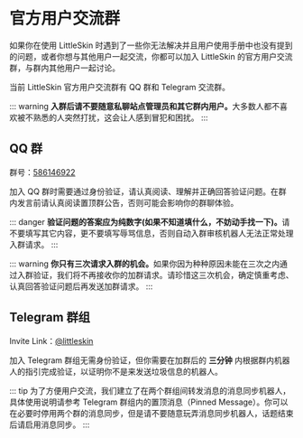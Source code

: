 # 官方用户交流群

如果你在使用 LittleSkin 时遇到了一些你无法解决并且用户使用手册中也没有提到的问题，或者你想与其他用户一起交流，你都可以加入 LittleSkin 的官方用户交流群，与群内其他用户一起讨论。

当前 LittleSkin 官方用户交流群有 QQ 群和 Telegram 交流群。


::: warning
<strong>入群后请不要随意私聊站点管理员和其它群内用户。</strong>大多数人都不喜欢被不熟悉的人突然打扰，这会让人感到冒犯和困扰。
:::

## QQ 群

群号：[586146922](https://jq.qq.com/?_wv=1027&k=5uVljsY)

加入 QQ 群时需要通过身份验证，请认真阅读、理解并正确回答验证问题。在群内发言前请认真阅读置顶群公告，否则可能会影响你的群聊体验。

::: danger
<strong>验证问题的答案应为纯数字(如果不知道填什么，不妨动手找一下)。</strong>请不要填写其它内容，更不要填写辱骂信息，否则自动入群审核机器人无法正常处理入群请求。
:::

::: warning
<strong>你只有三次请求入群的机会。</strong>如果你因为种种原因未能在三次之内通过入群验证，我们将不再接收你的加群请求。请珍惜这三次机会，确定慎重考虑、认真回答验证问题后再发送加群请求。
:::

## Telegram 群组

Invite Link：[@littleskin](https://t.me/littleskin)

加入 Telegram 群组无需身份验证，但你需要在加群后的 **三分钟** 内根据群内机器人的指引完成验证，以证明你不是来发送垃圾信息的机器人。

::: tip
为了方便用户交流，我们建立了在两个群组间转发消息的消息同步机器人，具体使用说明请参考 Telegram 群组内的置顶消息（Pinned Message）。你可以在必要时停用两个群的消息同步，但是请不要随意玩弄消息同步机器人，话题结束后请启用消息同步。
:::
